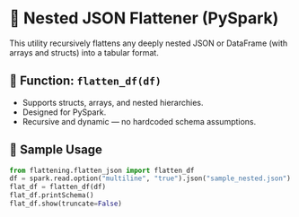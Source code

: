# 🧰 Nested JSON Flattener (PySpark)

This utility recursively flattens any deeply nested JSON or DataFrame (with arrays and structs) into a tabular format.

## 🔄 Function: `flatten_df(df)`
- Supports structs, arrays, and nested hierarchies.
- Designed for PySpark.
- Recursive and dynamic — no hardcoded schema assumptions.

## 📁 Sample Usage

```python
from flattening.flatten_json import flatten_df
df = spark.read.option("multiline", "true").json("sample_nested.json")
flat_df = flatten_df(df)
flat_df.printSchema()
flat_df.show(truncate=False)
